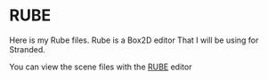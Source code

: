 # RUBE

Here is my Rube files.  Rube is a Box2D editor That I will be using for Stranded. 

You can view the scene files with the [RUBE](https://www.iforce2d.net/rube) editor